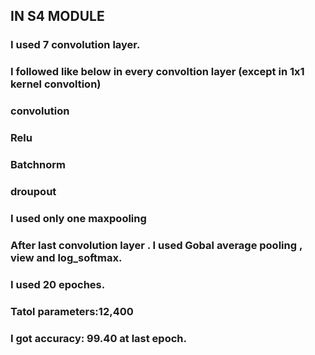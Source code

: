 ## IN S4 MODULE

### I used 7 convolution layer.

### I followed like below in every convoltion layer (except in 1x1 kernel convoltion)
###    convolution
###    Relu
###    Batchnorm
###    droupout    

### I used only one maxpooling

### After last convolution layer . I used Gobal average pooling , view and log_softmax.

### I used 20 epoches.

### Tatol parameters:12,400

### I got accuracy: 99.40 at last epoch.





